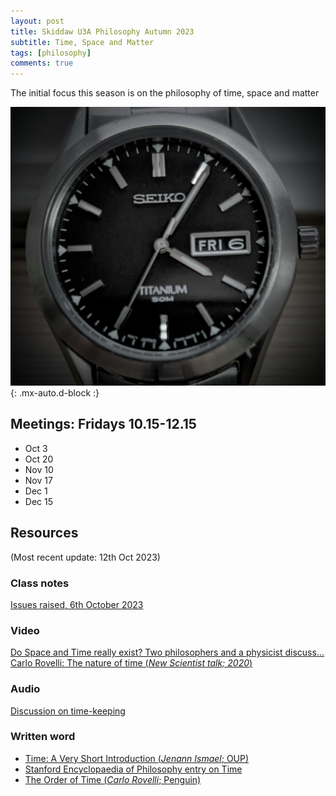 ```yaml
---
layout: post
title: Skiddaw U3A Philosophy Autumn 2023
subtitle: Time, Space and Matter
tags: [philosophy]
comments: true
---
```


The initial focus this season is on the philosophy of time, space and matter

![Time](/assets/img/watch.jpg)
{: .mx-auto.d-block :}

## Meetings: Fridays 10.15-12.15

* Oct 3
* Oct 20
* Nov 10
* Nov 17
* Dec 1
* Dec 15



## Resources

(Most recent update: 12th Oct 2023)

### Class notes
[Issues raised, 6th October 2023](/assets/documents/notes_20231006.pdf)

### Video
[Do Space and Time really exist?  Two philosophers and a physicist discuss...](https://www.youtube.com/watch?v=So6f4fTMWY4)
[Carlo Rovelli: The nature of time (_New Scientist talk; 2020_)](https://www.youtube.com/watch?v=NrjFE_Rd2OQ)

### Audio
[Discussion on time-keeping](https://www.bbc.co.uk/sounds/play/p0g0xtvp)

### Written word
* [Time: A Very Short Introduction (_Jenann Ismael_; OUP)](https://global.oup.com/academic/product/time-a-very-short-introduction-9780198832669?cc=gb&lang=en)
* [Stanford Encyclopaedia of Philosophy entry on Time](https://plato.stanford.edu/entries/time/)
* [The Order of Time (_Carlo Rovelli_; Penguin)](https://www.penguin.co.uk/books/301539/the-order-of-time-by-rovelli-carlo/9780141984964)